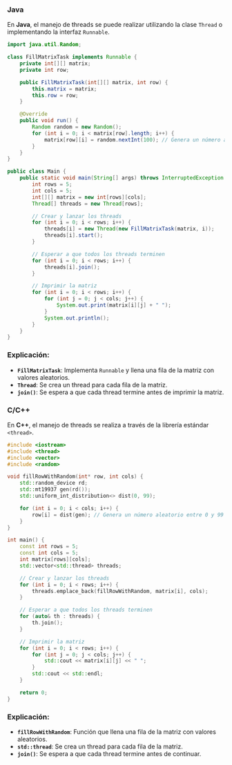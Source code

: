
### **Java**

En **Java**, el manejo de threads se puede realizar utilizando la clase `Thread` o implementando la interfaz `Runnable`. 

```java
import java.util.Random;

class FillMatrixTask implements Runnable {
    private int[][] matrix;
    private int row;

    public FillMatrixTask(int[][] matrix, int row) {
        this.matrix = matrix;
        this.row = row;
    }

    @Override
    public void run() {
        Random random = new Random();
        for (int i = 0; i < matrix[row].length; i++) {
            matrix[row][i] = random.nextInt(100); // Genera un número aleatorio entre 0 y 99
        }
    }
}

public class Main {
    public static void main(String[] args) throws InterruptedException {
        int rows = 5;
        int cols = 5;
        int[][] matrix = new int[rows][cols];
        Thread[] threads = new Thread[rows];

        // Crear y lanzar los threads
        for (int i = 0; i < rows; i++) {
            threads[i] = new Thread(new FillMatrixTask(matrix, i));
            threads[i].start();
        }

        // Esperar a que todos los threads terminen
        for (int i = 0; i < rows; i++) {
            threads[i].join();
        }

        // Imprimir la matriz
        for (int i = 0; i < rows; i++) {
            for (int j = 0; j < cols; j++) {
                System.out.print(matrix[i][j] + " ");
            }
            System.out.println();
        }
    }
}
```

### **Explicación:**
- **`FillMatrixTask`**: Implementa `Runnable` y llena una fila de la matriz con valores aleatorios.
- **`Thread`**: Se crea un thread para cada fila de la matriz.
- **`join()`**: Se espera a que cada thread termine antes de imprimir la matriz.

### **C/C++**

En **C++**, el manejo de threads se realiza a través de la librería estándar `<thread>`.

```cpp
#include <iostream>
#include <thread>
#include <vector>
#include <random>

void fillRowWithRandom(int* row, int cols) {
    std::random_device rd;
    std::mt19937 gen(rd());
    std::uniform_int_distribution<> dist(0, 99);

    for (int i = 0; i < cols; i++) {
        row[i] = dist(gen); // Genera un número aleatorio entre 0 y 99
    }
}

int main() {
    const int rows = 5;
    const int cols = 5;
    int matrix[rows][cols];
    std::vector<std::thread> threads;

    // Crear y lanzar los threads
    for (int i = 0; i < rows; i++) {
        threads.emplace_back(fillRowWithRandom, matrix[i], cols);
    }

    // Esperar a que todos los threads terminen
    for (auto& th : threads) {
        th.join();
    }

    // Imprimir la matriz
    for (int i = 0; i < rows; i++) {
        for (int j = 0; j < cols; j++) {
            std::cout << matrix[i][j] << " ";
        }
        std::cout << std::endl;
    }

    return 0;
}
```

### **Explicación:**
- **`fillRowWithRandom`**: Función que llena una fila de la matriz con valores aleatorios.
- **`std::thread`**: Se crea un thread para cada fila de la matriz.
- **`join()`**: Se espera a que cada thread termine antes de continuar.
